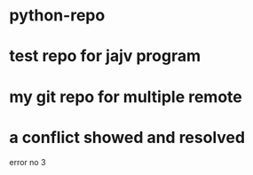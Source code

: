 # python-repo
# test repo for jajv program
# my git repo for multiple remote
# a conflict showed and resolved
error no 3
